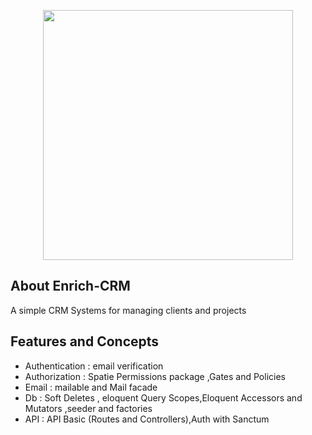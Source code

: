 <p align="center"><a href="https://laravel.com" target="_blank"><img src="https://raw.githubusercontent.com/laravel/art/master/logo-lockup/5%20SVG/2%20CMYK/1%20Full%20Color/laravel-logolockup-cmyk-red.svg" width="400"></a></p>

## About Enrich-CRM

A simple CRM  Systems for managing clients and projects

## Features and Concepts
<ul>
<li> Authentication : email verification </li>
<li> Authorization : Spatie Permissions package ,Gates and Policies </li>
<li> Email : mailable and Mail facade </li>
<li> Db : Soft Deletes , eloquent Query Scopes,Eloquent Accessors and Mutators ,seeder and factories </li>
<li> API : API Basic (Routes and Controllers),Auth with Sanctum </li>

</ul>

